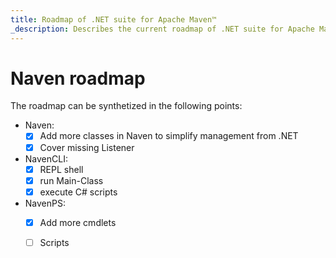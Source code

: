 ```yaml
---
title: Roadmap of .NET suite for Apache Maven™
_description: Describes the current roadmap of .NET suite for Apache Maven™
---
```


# Naven roadmap

The roadmap can be synthetized in the following points:

* Naven:
  - [x] Add more classes in Naven to simplify management from .NET
  - [x] Cover missing Listener
* NavenCLI:
  - [x] REPL shell
  - [x] run Main-Class
  - [x] execute C# scripts
* NavenPS:
  - [x] Add more cmdlets 
  - [ ] Scripts
	
